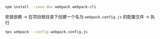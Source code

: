 ```bash
npm install --save-dev webpack webpack-cli
```

安装依赖 -> 在项目根目录下创建一个名为 `webpack.config.js` 的配置文件 -> 执行

```bash
npx webpack --config webpack.config.js
```
